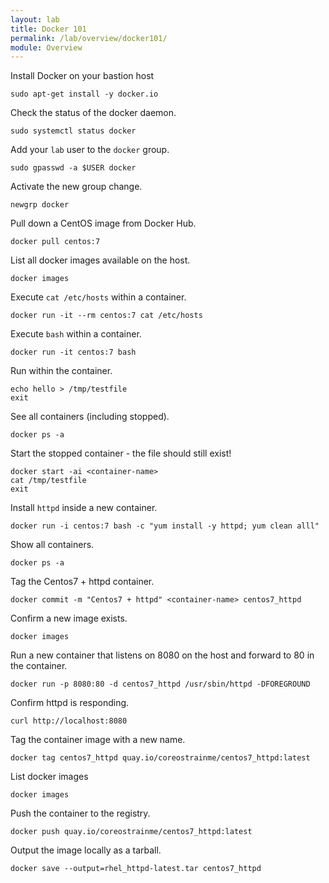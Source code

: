 ```yaml
---
layout: lab
title: Docker 101
permalink: /lab/overview/docker101/
module: Overview
---
```


Install Docker on your bastion host

```
sudo apt-get install -y docker.io
```

Check the status of the docker daemon.

```
sudo systemctl status docker
```

Add your `lab` user to the `docker` group.

```
sudo gpasswd -a $USER docker
```

Activate the new group change.

```
newgrp docker
```

Pull down a CentOS image from Docker Hub.

```
docker pull centos:7
```

List all docker images available on the host.

```
docker images
```

Execute `cat /etc/hosts` within a container.

```
docker run -it --rm centos:7 cat /etc/hosts
```

Execute `bash` within a container.

```
docker run -it centos:7 bash
```

Run within the container.

```
echo hello > /tmp/testfile
exit
```

See all containers (including stopped).

```
docker ps -a
```

Start the stopped container - the file should still exist!

```
docker start -ai <container-name>
cat /tmp/testfile
exit
```

Install `httpd` inside a new container.

```
docker run -i centos:7 bash -c "yum install -y httpd; yum clean alll"
```

Show all containers.

```
docker ps -a
```

Tag the Centos7 + httpd container.

```
docker commit -m "Centos7 + httpd" <container-name> centos7_httpd
```

Confirm a new image exists.

```
docker images
```

Run a new container that listens on 8080 on the host and forward to 80 in the container.

```
docker run -p 8080:80 -d centos7_httpd /usr/sbin/httpd -DFOREGROUND
```

Confirm httpd is responding.

```
curl http://localhost:8080
```

Tag the container image with a new name.

```
docker tag centos7_httpd quay.io/coreostrainme/centos7_httpd:latest
```

List docker images

```
docker images
```

Push the container to the registry.

```
docker push quay.io/coreostrainme/centos7_httpd:latest
```

Output the image locally as a tarball.

```
docker save --output=rhel_httpd-latest.tar centos7_httpd
```
